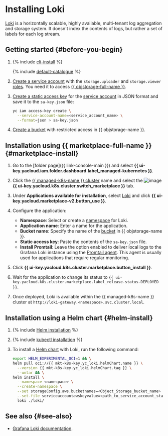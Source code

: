 # Installing Loki

[Loki](https://grafana.com/oss/loki/) is a horizontally scalable, highly available, multi-tenant log aggregation and storage system. It doesn't index the contents of logs, but rather a set of labels for each log stream.

## Getting started {#before-you-begin}

1. {% include [cli-install](../../../_includes/cli-install.md) %}

   {% include [default-catalogue](../../../_includes/default-catalogue.md) %}

1. [Create a service account](../../../iam/operations/sa/create.md) with the `storage.uploader` and `storage.viewer` [roles](../../../iam/concepts/access-control/roles.md). You need it to access [{{ objstorage-full-name }}](../../../storage/).
1. [Create a static access key](../../../iam/operations/sa/create-access-key.md) for the [service account](../../../iam/concepts/users/service-accounts.md) in JSON format and save it to the `sa-key.json` file:

   ```bash
   yc iam access-key create \
     --service-account-name=<service_account_name> \
     --format=json > sa-key.json
   ```

1. [Create a bucket](../../../storage/operations/buckets/create.md) with restricted access in {{ objstorage-name }}.

## Installation using {{ marketplace-full-name }} {#marketplace-install}

1. Go to the [folder page]({{ link-console-main }}) and select **{{ ui-key.yacloud.iam.folder.dashboard.label_managed-kubernetes }}**.
1. Click the [{{ managed-k8s-name }} cluster](../../concepts/index.md#kubernetes-cluster) name and select the ![image](../../../_assets/marketplace.svg) **{{ ui-key.yacloud.k8s.cluster.switch_marketplace }}** tab.
1. Under **Applications available for installation**, select [Loki](/marketplace/products/yc/loki) and click **{{ ui-key.yacloud.marketplace-v2.button_use }}**.
1. Configure the application:

   * **Namespace**: Select or create a [namespace](../../concepts/index.md#namespace) for Loki.
   * **Application name**: Enter a name for the application.
   * **Bucket name**: Specify the name of the [bucket](../../../storage/concepts/bucket.md) in {{ objstorage-name }}.
   * **Static access key**: Paste the contents of the `sa-key.json` file.
   * **Install Promtail**: Leave the option enabled to deliver local logs to the Grafana Loki instance using the [Promtail agent](https://grafana.com/docs/loki/latest/clients/promtail/). This agent is usually used for applications that require regular monitoring.

1. Click **{{ ui-key.yacloud.k8s.cluster.marketplace.button_install }}**.
1. Wait for the application to change its status to `{{ ui-key.yacloud.k8s.cluster.marketplace.label_release-status-DEPLOYED }}`.
1. Once deployed, Loki is available within the {{ managed-k8s-name }} cluster at `http://loki-gateway.<namespace>.svc.cluster.local`.

## Installation using a Helm chart {#helm-install}

1. {% include [Helm installation](../../../_includes/managed-kubernetes/helm-install.md) %}

1. {% include [kubectl installation](../../../_includes/managed-kubernetes/kubectl-install.md) %}

1. To install a [Helm chart](https://helm.sh/docs/topics/charts/) with Loki, run the following command:

   ```bash
   export HELM_EXPERIMENTAL_OCI=1 && \
   helm pull oci://{{ mkt-k8s-key.yc_loki.helmChart.name }} \
     --version {{ mkt-k8s-key.yc_loki.helmChart.tag }} \
     --untar && \
   helm install \
     --namespace <namespace> \
     --create-namespace \
     --set storageConfig.aws.bucketnames=<Object_Storage_bucket_name> \
     --set-file serviceaccountawskeyvalue=<path_to_service_account_static_key_file> \
     loki ./loki/
   ```

## See also {#see-also}

* [Grafana Loki documentation](https://grafana.com/docs/loki/latest/).